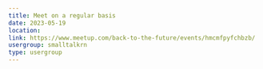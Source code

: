 ```yaml
---
title: Meet on a regular basis
date: 2023-05-19
location: 
link: https://www.meetup.com/back-to-the-future/events/hmcmfpyfchbzb/
usergroup: smalltalkrn
type: usergroup
---
```

